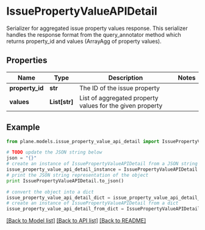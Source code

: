 # IssuePropertyValueAPIDetail

Serializer for aggregated issue property values response. This serializer handles the response format from the query_annotator method which returns property_id and values (ArrayAgg of property values).

## Properties
Name | Type | Description | Notes
------------ | ------------- | ------------- | -------------
**property_id** | **str** | The ID of the issue property | 
**values** | **List[str]** | List of aggregated property values for the given property | 

## Example

```python
from plane.models.issue_property_value_api_detail import IssuePropertyValueAPIDetail

# TODO update the JSON string below
json = "{}"
# create an instance of IssuePropertyValueAPIDetail from a JSON string
issue_property_value_api_detail_instance = IssuePropertyValueAPIDetail.from_json(json)
# print the JSON string representation of the object
print IssuePropertyValueAPIDetail.to_json()

# convert the object into a dict
issue_property_value_api_detail_dict = issue_property_value_api_detail_instance.to_dict()
# create an instance of IssuePropertyValueAPIDetail from a dict
issue_property_value_api_detail_from_dict = IssuePropertyValueAPIDetail.from_dict(issue_property_value_api_detail_dict)
```
[[Back to Model list]](../README.md#documentation-for-models) [[Back to API list]](../README.md#documentation-for-api-endpoints) [[Back to README]](../README.md)


